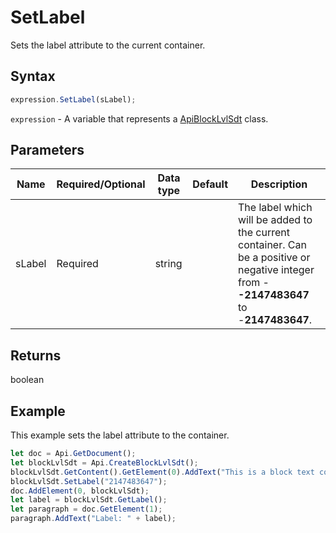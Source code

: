 # SetLabel

Sets the label attribute to the current container.

## Syntax

```javascript
expression.SetLabel(sLabel);
```

`expression` - A variable that represents a [ApiBlockLvlSdt](../ApiBlockLvlSdt.md) class.

## Parameters

| **Name** | **Required/Optional** | **Data type** | **Default** | **Description** |
| ------------- | ------------- | ------------- | ------------- | ------------- |
| sLabel | Required | string |  | The label which will be added to the current container. Can be a positive or negative integer from -**-2147483647** to -**2147483647**. |

## Returns

boolean

## Example

This example sets the label attribute to the container.

```javascript editor-
let doc = Api.GetDocument();
let blockLvlSdt = Api.CreateBlockLvlSdt();
blockLvlSdt.GetContent().GetElement(0).AddText("This is a block text content control with a label set to it.");
blockLvlSdt.SetLabel("2147483647");
doc.AddElement(0, blockLvlSdt);
let label = blockLvlSdt.GetLabel();
let paragraph = doc.GetElement(1);
paragraph.AddText("Label: " + label);
```
